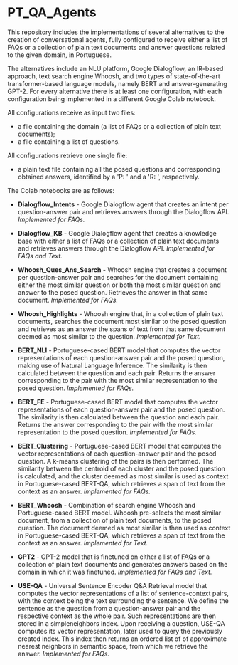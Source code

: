 # PT_QA_Agents

This repository includes the implementations of several alternatives to the creation of conversational agents, fully configured to receive either a list of FAQs or a collection of plain text documents and answer questions related to the given domain, in Portuguese.

The alternatives include an NLU platform, Google Dialogflow, an IR-based approach, text search engine Whoosh, and two types of state-of-the-art transformer-based language models, namely BERT and answer-generating GPT-2.
For every alternative there is at least one configuration, with each configuration being implemented in a different Google Colab notebook.

All configurations receive as input two files: 
* a file containing the domain (a list of FAQs or a collection of plain text documents);
* a file containing a list of questions.

All configurations retrieve one single file:
* a plain text file containing all the posed questions and corresponding obtained answers, identified by a 'P: ' and a 'R: ', respectively.

The Colab notebooks are as follows:

* **Dialogflow_Intents** - Google Dialogflow agent that creates an intent per question-answer pair and retrieves answers through the Dialogflow API.
*Implemented for FAQs.*

* **Dialogflow_KB** - Google Dialogflow agent that creates a knowledge base with either a list of FAQs or a collection of plain text documents and retrieves answers through the Dialogflow API.
*Implemented for FAQs and Text.*

* **Whoosh_Ques_Ans_Search** - Whoosh engine that creates a document per question-answer pair and searches for the document containing either the most similar question or both the most similar question and answer to the posed question. 
Retrieves the answer in that same document.
*Implemented for FAQs.*

* **Whoosh_Highlights** - Whoosh engine that, in a collection of plain text documents, searches the document most similar to the posed question and retrieves as an answer the spans of text from that same document deemed as most similar to the question.
*Implemented for Text.*

* **BERT_NLI** - Portuguese-cased BERT model that computes the vector representations of each question-answer pair and the posed question, making use of Natural Language Inference. The similarity is then calculated between the question and each pair.
Returns the answer corresponding to the pair with the most similar representation to the posed question.
*Implemented for FAQs.* 

* **BERT_FE** - Portuguese-cased BERT model that computes the vector representations of each question-answer pair and the posed question. The similarity is then calculated between the question and each pair.
Returns the answer corresponding to the pair with the most similar representation to the posed question.
*Implemented for FAQs.*

* **BERT_Clustering** - Portuguese-cased BERT model that computes the vector representations of each question-answer pair and the posed question. A k-means clustering of the pairs is then performed.
The similarity between the centroid of each cluster and the posed question is calculated, and the cluster deemed as most similar is used as context in Portuguese-cased BERT-QA, which retrieves a span of text from the context as an answer.
*Implemented for FAQs.*

* **BERT_Whoosh** - Combination of search engine Whoosh and Portuguese-cased BERT model.
Whoosh pre-selects the most similar document, from a collection of plain text documents, to the posed question.
The document deemed as most similar is then used as context in Portuguese-cased BERT-QA, which retrieves a span of text from the context as an answer.
*Implemented for Text.*

* **GPT2** - GPT-2 model that is finetuned on either a list of FAQs or a collection of plain text documents and generates answers based on the domain in which it was finetuned. 
*Implemented for FAQs and Text.*

* **USE-QA** - Universal Sentence Encoder Q&A Retrieval model that computes the vector representations of a list of sentence-context pairs, with the context being the text surrounding the sentence. We define the sentence as the question from a question-answer pair and the respective context as the whole pair. Such representations are then stored in a simpleneighbors index. Upon receiving a question, USE-QA computes its vector representation, later used to query the previously created index.
This index then returns an ordered list of of approximate nearest neighbors in semantic space, from which we retrieve the answer.
*Implemented for FAQs.*
